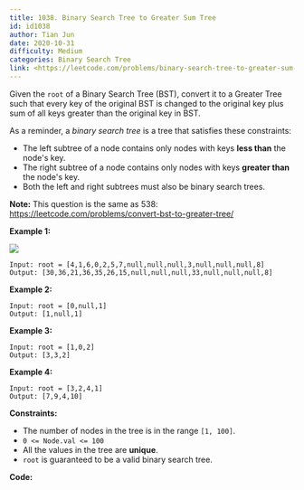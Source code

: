 ```yaml
---
title: 1038. Binary Search Tree to Greater Sum Tree
id: id1038
author: Tian Jun
date: 2020-10-31
difficulty: Medium
categories: Binary Search Tree
link: <https://leetcode.com/problems/binary-search-tree-to-greater-sum-tree/description/>
---
```


Given the `root` of a Binary Search Tree (BST), convert it to a Greater Tree
such that every key of the original BST is changed to the original key plus
sum of all keys greater than the original key in BST.

As a reminder, a _binary search tree_ is a tree that satisfies these
constraints:

  * The left subtree of a node contains only nodes with keys  **less than**  the node's key.
  * The right subtree of a node contains only nodes with keys  **greater than**  the node's key.
  * Both the left and right subtrees must also be binary search trees.

**Note:** This question is the same as 538:
<https://leetcode.com/problems/convert-bst-to-greater-tree/>



**Example 1:**

![](https://assets.leetcode.com/uploads/2019/05/02/tree.png)
            
	Input: root = [4,1,6,0,2,5,7,null,null,null,3,null,null,null,8]    
	Output: [30,36,21,36,35,26,15,null,null,null,33,null,null,null,8]    

**Example 2:**
            
	Input: root = [0,null,1]    
	Output: [1,null,1]    

**Example 3:**
            
	Input: root = [1,0,2]    
	Output: [3,3,2]    

**Example 4:**
            
	Input: root = [3,2,4,1]    
	Output: [7,9,4,10]    



**Constraints:**

  * The number of nodes in the tree is in the range `[1, 100]`.
  * `0 <= Node.val <= 100`
  * All the values in the tree are **unique**.
  * `root` is guaranteed to be a valid binary search tree.


**Code:**
